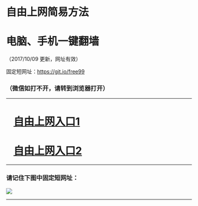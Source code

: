 ﻿# 自由上网简易方法

# 电脑、手机一键翻墙

（2017/10/09 更新，网址有效）

固定短网址：https://git.io/free99

### （微信如打不开，请转到浏览器打开）


***





# &nbsp;&nbsp; <a href="http://ft785529649.fwq-tz-1001.info/fwqtz01.html?t=100900121355 " target="_blank">自由上网入口1</a>
# &nbsp;&nbsp; <a href="http://ft1782412321.fwq-tz-1002.info/fwqtz02.html?t=10090011536 " target="_blank">自由上网入口2</a>
***

### 请记住下图中固定短网址：

<img src="https://s3-us-west-2.amazonaws.com/fwq-1001/yjfq-20170905okok.png" /> 


***

